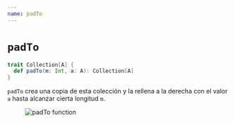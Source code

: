 ```yaml
---
name: padTo
---
```


# `padTo`

~~~ scala
trait Collection[A] {
  def padTo(m: Int, a: A): Collection[A]
}
~~~

`padTo` crea una copia de esta colección y la rellena a la derecha con el valor `a` hasta alcanzar cierta longitud `m`.

<figure class="diagram">
  <img src="../images/padTo.svg" alt="padTo function">
  <!-- <figcaption class="diagram-desc"></figcaption> -->
</figure>
